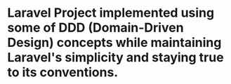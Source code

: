 # Laravel Project implemented using some of  DDD (Domain-Driven Design) concepts while maintaining Laravel's simplicity and staying true to its conventions.
